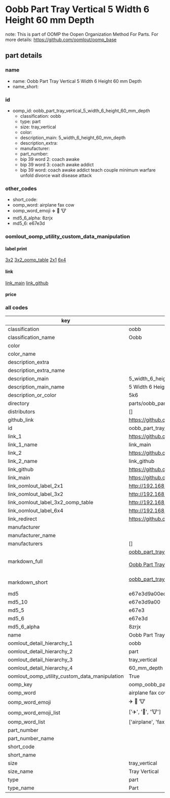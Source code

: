 # Oobb Part Tray Vertical 5 Width 6 Height 60 mm Depth  

note: This is part of OOMP the Oopen Organization Method For Parts. For more details: https://github.com/oomlout/oomp_base

##  part details
  







### name
* name: Oobb Part Tray Vertical 5 Width 6 Height 60 mm Depth
* name_short: 
### id
* oomp_id: oobb_part_tray_vertical_5_width_6_height_60_mm_depth
  * classification: oobb
  * type: part
  * size: tray_vertical
  * color: 
  * description_main: 5_width_6_height_60_mm_depth
  * description_extra: 
  * manufacturer: 
  * part_number: 
  * bip 39 word 2: coach awake
  * bip 39 word 3: coach awake addict
  * bip 39 word: coach awake addict teach couple minimum warfare unfold divorce wait disease attack

### other_codes
* short_code: 
* oomp_word: airplane fax cow
* oomp_word_emoji :airplane: :fax: :cow:
* md5_6_alpha: 8zrjx
* md5_6: e67e3d






### oomlout_oomp_utility_custom_data_manipulation
#### label print
[3x2](http://192.168.1.245:1112/?label=oomp%208zrjx)
[3x2_oomp_table](http://192.168.1.108:1112/?label=oomp%208zrjx)
[2x1](http://192.168.1.242:1112/?label=oomp%208zrjx)
[6x4](http://192.168.1.55:1112/?label=oomp%208zrjx)    

#### link

[link_main](https://github.com/oomlout/oomlout_oomp_version_1_messy/tree/main/parts/oobb_part_tray_vertical_5_width_6_height_60_mm_depth) [link_github](https://github.com/oomlout/oomlout_oomp_version_1_messy/tree/main/parts/oobb_part_tray_vertical_5_width_6_height_60_mm_depth)                             

#### price







### all codes 
| key | value |  
| --- | --- |  
| classification | oobb |  
| classification_name | Oobb |  
| color |  |  
| color_name |  |  
| description_extra |  |  
| description_extra_name |  |  
| description_main | 5_width_6_height_60_mm_depth |  
| description_main_name | 5 Width 6 Height 60 mm Depth |  
| description_or_color | 5k6 |  
| directory | parts/oobb_part_tray_vertical_5_width_6_height_60_mm_depth |  
| distributors | [] |  
| github_link | https://github.com/oomlout/oomlout_oomp_part_src/tree/main/parts/oobb_part_tray_vertical_5_width_6_height_60_mm_depth |  
| id | oobb_part_tray_vertical_5_width_6_height_60_mm_depth |  
| link_1 | https://github.com/oomlout/oomlout_oomp_version_1_messy/tree/main/parts/oobb_part_tray_vertical_5_width_6_height_60_mm_depth |  
| link_1_name | link_main |  
| link_2 | https://github.com/oomlout/oomlout_oomp_version_1_messy/tree/main/parts/oobb_part_tray_vertical_5_width_6_height_60_mm_depth |  
| link_2_name | link_github |  
| link_github | https://github.com/oomlout/oomlout_oomp_version_1_messy/tree/main/parts/oobb_part_tray_vertical_5_width_6_height_60_mm_depth |  
| link_main | https://github.com/oomlout/oomlout_oomp_version_1_messy/tree/main/parts/oobb_part_tray_vertical_5_width_6_height_60_mm_depth |  
| link_oomlout_label_2x1 | http://192.168.1.242:1112/?label=oomp%208zrjx |  
| link_oomlout_label_3x2 | http://192.168.1.245:1112/?label=oomp%208zrjx |  
| link_oomlout_label_3x2_oomp_table | http://192.168.1.108:1112/?label=oomp%208zrjx |  
| link_oomlout_label_6x4 | http://192.168.1.55:1112/?label=oomp%208zrjx |  
| link_redirect | https://github.com/oomlout/oomlout_oomp_version_1_messy/tree/main/parts/oobb_part_tray_vertical_5_width_6_height_60_mm_depth |  
| manufacturer |  |  
| manufacturer_name |  |  
| manufacturers | [] |  
| markdown_full | [oobb_part_tray_vertical_5_width_6_height_60_mm_depth](none)<br>[](none)<br>[Oobb Part Tray Vertical 5 Width 6 Height 60 Mm Depth](none)<br><br> |  
| markdown_short | [oobb_part_tray_vertical_5_width_6_height_60_mm_depth](none)<br><br> |  
| md5 | e67e3d9a00ed3ee234189de806840965 |  
| md5_10 | e67e3d9a00 |  
| md5_5 | e67e3 |  
| md5_6 | e67e3d |  
| md5_6_alpha | 8zrjx |  
| name | Oobb Part Tray Vertical 5 Width 6 Height 60 mm Depth |  
| oomlout_detail_hierarchy_1 | oobb |  
| oomlout_detail_hierarchy_2 | part |  
| oomlout_detail_hierarchy_3 | tray_vertical |  
| oomlout_detail_hierarchy_4 | 60_mm_depth |  
| oomlout_oomp_utility_custom_data_manipulation | True |  
| oomp_key | oomp_oobb_part_tray_vertical_5_width_6_height_60_mm_depth |  
| oomp_word | airplane fax cow |  
| oomp_word_emoji | :airplane: :fax: :cow: |  
| oomp_word_emoji_list | [':airplane:', ':fax:', ':cow:'] |  
| oomp_word_list | ['airplane', 'fax', 'cow'] |  
| part_number |  |  
| part_number_name |  |  
| short_code |  |  
| short_name |  |  
| size | tray_vertical |  
| size_name | Tray Vertical |  
| type | part |  
| type_name | Part |  
